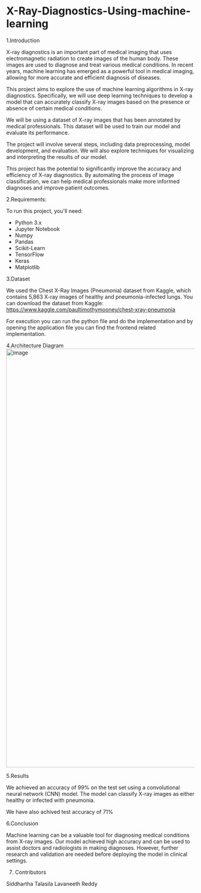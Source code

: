 # X-Ray-Diagnostics-Using-machine-learning

1.Introduction

X-ray diagnostics is an important part of medical imaging that uses electromagnetic radiation to create images of the human body. These images are used to diagnose and treat various medical conditions. In recent years, machine learning has emerged as a powerful tool in medical imaging, allowing for more accurate and efficient diagnosis of diseases.

This project aims to explore the use of machine learning algorithms in X-ray diagnostics. Specifically, we will use deep learning techniques to develop a model that can accurately classify X-ray images based on the presence or absence of certain medical conditions.

We will be using a dataset of X-ray images that has been annotated by medical professionals. This dataset will be used to train our model and evaluate its performance.

The project will involve several steps, including data preprocessing, model development, and evaluation. We will also explore techniques for visualizing and interpreting the results of our model.

This project has the potential to significantly improve the accuracy and efficiency of X-ray diagnostics. By automating the process of image classification, we can help medical professionals make more informed diagnoses and improve patient outcomes.

2.Requirements:

To run this project, you'll need:

- Python 3.x
- Jupyter Notebook
- Numpy
- Pandas
- Scikit-Learn
- TensorFlow
- Keras
- Matplotlib


3.Dataset


We used the Chest X-Ray Images (Pneumonia) dataset from Kaggle, which contains 5,863 X-ray images of healthy and pneumonia-infected lungs.
You can download the dataset from Kaggle: https://www.kaggle.com/paultimothymooney/chest-xray-pneumonia

For execution you can run the python file and do the implementation and by opening the application file you can find the frontend related implementation. 

4.Architecture Diagram
<img width="1117" alt="image" src="https://user-images.githubusercontent.com/111408862/232909817-7de5fdc2-da03-4bac-97ae-01ff4d15fd3d.png">


5.Results

We achieved an accuracy of 99% on the test set using a convolutional neural network (CNN) model. The model can classify X-ray images as either healthy or infected with pneumonia.

We have also achived test accuracy of 71%

6.Conclusion

Machine learning can be a valuable tool for diagnosing medical conditions from X-ray images. Our model achieved high accuracy and can be used to assist doctors and radiologists in making diagnoses. However, further research and validation are needed before deploying the model in clinical settings.


7. Contributors

Siddhartha Talasila
Lavaneeth Reddy
